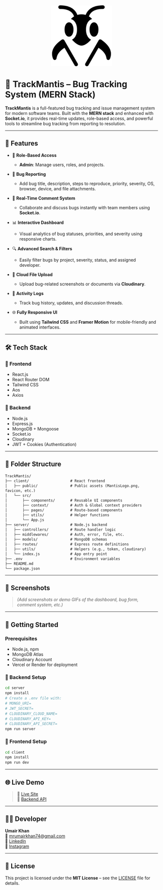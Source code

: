 
<p align="center">
  <img src="frontend/public/mantis.png" alt="Mantis Logo" width="200"/>
</p>

# 🐞 TrackMantis – Bug Tracking System (MERN Stack)

**TrackMantis** is a full-featured bug tracking and issue management system for modern software teams. Built with the **MERN stack** and enhanced with **Socket.io**, it provides real-time updates, role-based access, and powerful tools to streamline bug tracking from reporting to resolution.

---

## 🚀 Features

- 🔐 **Role-Based Access**
  - **Admin**: Manage users, roles, and projects.

- 🐛 **Bug Reporting**
  - Add bug title, description, steps to reproduce, priority, severity, OS, browser, device, and file attachments.

- 💬 **Real-Time Comment System**
  - Collaborate and discuss bugs instantly with team members using **Socket.io**.

- 📊 **Interactive Dashboard**
  - Visual analytics of bug statuses, priorities, and severity using responsive charts.

- 🔍 **Advanced Search & Filters**
  - Easily filter bugs by project, severity, status, and assigned developer.

- 📁 **Cloud File Upload**
  - Upload bug-related screenshots or documents via **Cloudinary**.

- 🧾 **Activity Logs**
  - Track bug history, updates, and discussion threads.

- 🌐 **Fully Responsive UI**
  - Built using **Tailwind CSS** and **Framer Motion** for mobile-friendly and animated interfaces.

---

## 🛠️ Tech Stack

### 🔹 Frontend
- React.js
- React Router DOM
- Tailwind CSS
- Aos
- Axios

### 🔹 Backend
- Node.js
- Express.js
- MongoDB + Mongoose
- Socket.io
- Cloudinary
- JWT + Cookies (Authentication)

---

## 📂 Folder Structure

```pgsql
TrackMantis/
├── client/                   # React frontend
│   ├── public/               # Public assets (MantisLogo.png, favicon, etc.)
│   └── src/
│       ├── components/       # Reusable UI components
│       ├── context/          # Auth & Global context providers
│       ├── pages/            # Route-based components
│       ├── utils/            # Helper functions
│       └── App.js
├── server/                   # Node.js backend
│   ├── controllers/          # Route handler logic
│   ├── middlewares/          # Auth, error, file, etc.
│   ├── models/               # MongoDB schemas
│   ├── routes/               # Express route definitions
│   ├── utils/                # Helpers (e.g., token, cloudinary)
│   └── index.js              # App entry point
├── .env                      # Environment variables
├── README.md
└── package.json
```

---

## 📸 Screenshots

> _(Add screenshots or demo GIFs of the dashboard, bug form, comment system, etc.)_

---

## 🧪 Getting Started

### Prerequisites

- Node.js, npm
- MongoDB Atlas
- Cloudinary Account
- Vercel or Render for deployment

### 🔧 Backend Setup

```bash
cd server
npm install
# Create a .env file with:
# MONGO_URI=
# JWT_SECRET=
# CLOUDINARY_CLOUD_NAME=
# CLOUDINARY_API_KEY=
# CLOUDINARY_API_SECRET=
npm run server
```

### 🎨 Frontend Setup

```bash
cd client
npm install
npm run dev
```

---

## 🌐 Live Demo

> 🔗 [Live Site](https://your-live-url.com)  
> 🔗 [Backend API](https://your-api-url.com/api)

---

## 👨‍💻 Developer

**Umair Khan**  
📧 mrumairkhan74@gmail.com  
🔗 [LinkedIn](https://www.linkedin.com/in/mrumairkhan74)  
🔗 [Instagram](https://www.instagram.com/mrumairkhan74)

---

## 📝 License

This project is licensed under the **MIT License** – see the [LICENSE](LICENSE) file for details.
